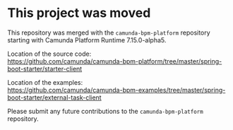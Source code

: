 # This project was moved

This repository was merged with the `camunda-bpm-platform` repository starting with 
Camunda Platform Runtime 7.15.0-alpha5. 

Location of the source code:\
https://github.com/camunda/camunda-bpm-platform/tree/master/spring-boot-starter/starter-client

Location of the examples:\
https://github.com/camunda/camunda-bpm-examples/tree/master/spring-boot-starter/external-task-client

Please submit any future contributions to the `camunda-bpm-platform` repository.
